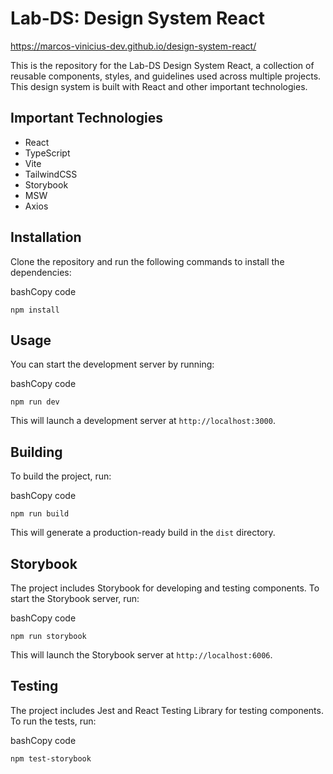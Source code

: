 Lab-DS: Design System React
===========================

https://marcos-vinicius-dev.github.io/design-system-react/

This is the repository for the Lab-DS Design System React, a collection of reusable components, styles, and guidelines used across multiple projects. This design system is built with React and other important technologies.

Important Technologies
----------------------

-   React
-   TypeScript
-   Vite
-   TailwindCSS
-   Storybook
-   MSW
-   Axios

Installation
------------

Clone the repository and run the following commands to install the dependencies:

bashCopy code

`npm install`

Usage
-----

You can start the development server by running:

bashCopy code

`npm run dev`

This will launch a development server at `http://localhost:3000`.

Building
--------

To build the project, run:

bashCopy code

`npm run build`

This will generate a production-ready build in the `dist` directory.

Storybook
---------

The project includes Storybook for developing and testing components. To start the Storybook server, run:

bashCopy code

`npm run storybook`

This will launch the Storybook server at `http://localhost:6006`.

Testing
-------

The project includes Jest and React Testing Library for testing components. To run the tests, run:

bashCopy code

`npm test-storybook`
